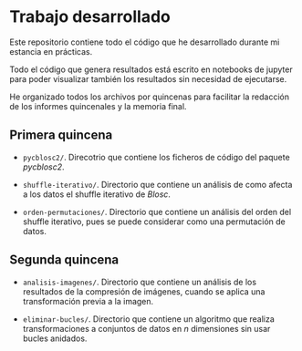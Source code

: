# Trabajo desarrollado

Este repositorio contiene todo el código que he desarrollado durante mi estancia en prácticas.

Todo el código que genera resultados está escrito en notebooks de jupyter para poder visualizar también los resultados sin necesidad de ejecutarse.

He organizado todos los archivos por quincenas para facilitar la redacción de los informes quincenales y la memoria final.


## Primera quincena

- `pycblosc2/`. Direcotrio que contiene los ficheros de código del paquete *pycblosc2*.

- `shuffle-iterativo/`. Directorio que contiene un análisis de como afecta a los datos el shuffle iterativo de *Blosc*.

- `orden-permutaciones/`. Directorio que contiene un análisis del orden del shuffle iterativo, pues se puede considerar como una permutación de datos.


## Segunda quincena

- `analisis-imagenes/`. Directorio que contiene un análisis de los resultados de la compresión de imágenes, cuando se aplica una transformación previa a la imagen.

- `eliminar-bucles/`. Directorio que contiene un algoritmo que realiza transformaciones a conjuntos de datos en *n* dimensiones sin usar bucles anidados.
